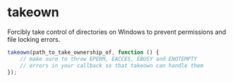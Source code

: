# takeown
Forcibly take control of directories on Windows to prevent permissions and file locking errors.

```javascript
takeown(path_to_take_ownership_of, function () {
	// make sure to throw EPERM, EACCES, EBUSY and ENOTEMPTY
	// errors in your callback so that takeown can handle them
});
```
